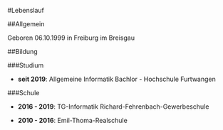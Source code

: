 #Lebenslauf

##Allgemein

Geboren 06.10.1999 in Freiburg im Breisgau

##Bildung

###Studium

* **seit 2019**: Allgemeine Informatik Bachlor - Hochschule Furtwangen

###Schule

* **2016 - 2019**: TG-Informatik Richard-Fehrenbach-Gewerbeschule

* **2010 - 2016**: Emil-Thoma-Realschule
